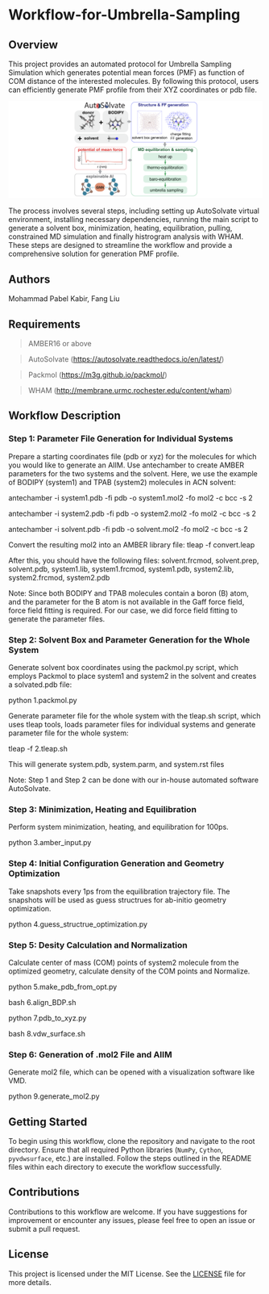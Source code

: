 # Workflow-for-Umbrella-Sampling

## Overview

This project provides an automated protocol for Umbrella Sampling Simulation which generates potential mean forces (PMF) as function of COM distance of the interested molecules. By following this protocol, users can efficiently generate PMF profile from their XYZ coordinates or pdb file. 

![Alt text](./image.png)

The process involves several steps, including setting up AutoSolvate virtual environment, installing necessary dependencies, running the main script to generate a solvent box, minimization, heating, equilibration, pulling, constrained MD simulation and finally histrogram analysis with WHAM. These steps are designed to streamline the workflow and provide a comprehensive solution for generation PMF profile.

## Authors

Mohammad Pabel Kabir, Fang Liu

## Requirements

> AMBER16 or above

> AutoSolvate (https://autosolvate.readthedocs.io/en/latest/)

> Packmol (https://m3g.github.io/packmol/)

> WHAM (http://membrane.urmc.rochester.edu/content/wham)

## Workflow Description

### Step 1: Parameter File Generation for Individual Systems

Prepare a starting coordinates file (pdb or xyz) for the molecules for which you would like to generate an AIIM. Use antechamber to create AMBER parameters for the two systems and the solvent. Here, we use the example of BODIPY (system1) and TPAB (system2) molecules in ACN solvent:

antechamber -i system1.pdb -fi pdb -o system1.mol2 -fo mol2 -c bcc -s 2

antechamber -i system2.pdb -fi pdb -o system2.mol2 -fo mol2 -c bcc -s 2

antechamber -i solvent.pdb -fi pdb -o solvent.mol2 -fo mol2 -c bcc -s 2

Convert the resulting mol2 into an AMBER library file: tleap -f convert.leap

After this, you should have the following files: solvent.frcmod, solvent.prep, solvent.pdb, system1.lib, system1.frcmod, system1.pdb, system2.lib, system2.frcmod, system2.pdb

Note: Since both BODIPY and TPAB molecules contain a boron (B) atom, and the parameter for the B atom is not available in the Gaff force field, force field fitting is required. For our case, we did force field fitting to generate the parameter files.

### Step 2: Solvent Box and Parameter Generation for the Whole System

Generate solvent box coordinates using the packmol.py script, which employs Packmol to place system1 and system2 in the solvent and creates a solvated.pdb file:

python 1.packmol.py

Generate parameter file for the whole system with the tleap.sh script, which uses tleap tools, loads parameter files for individual systems and generate parameter file for the whole system:

tleap -f 2.tleap.sh

This will generate system.pdb, system.parm, and system.rst files

Note: Step 1 and Step 2 can be done with our in-house automated software AutoSolvate.

### Step 3: Minimization, Heating and Equilibration

Perform system minimization, heating, and equilibration for 100ps.

python 3.amber_input.py

### Step 4: Initial Configuration Generation and Geometry Optimization

Take snapshots every 1ps from the equilibration trajectory file. The snapshots will be used as guess structrues for ab-initio geometry optimization. 

python 4.guess_structrue_optimization.py

### Step 5: Desity Calculation and Normalization

Calculate center of mass (COM) points of system2 molecule from the optimized geometry, calculate density of the COM points and Normalize.

python 5.make_pdb_from_opt.py

bash 6.align_BDP.sh

python 7.pdb_to_xyz.py

bash 8.vdw_surface.sh

### Step 6: Generation of .mol2 File and AIIM

Generate mol2 file, which can be opened with a visualization software like VMD.

python 9.generate_mol2.py

## Getting Started

To begin using this workflow, clone the repository and navigate to the root directory. Ensure that all required Python libraries (`NumPy`, `Cython`, `pyvdwsurface`, etc.) are installed. Follow the steps outlined in the README files within each directory to execute the workflow successfully.


## Contributions

Contributions to this workflow are welcome. If you have suggestions for improvement or encounter any issues, please feel free to open an issue or submit a pull request.

## License

This project is licensed under the MIT License. See the [LICENSE](LICENSE.md) file for more details.
